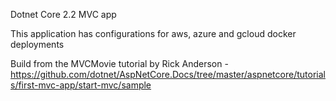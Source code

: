 ﻿Dotnet Core 2.2 MVC app

This application has configurations for aws, azure and gcloud docker deployments

Build from the MVCMovie tutorial by Rick Anderson - https://github.com/dotnet/AspNetCore.Docs/tree/master/aspnetcore/tutorials/first-mvc-app/start-mvc/sample
